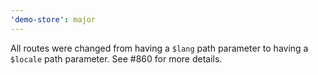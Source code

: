 ```yaml
---
'demo-store': major
---
```


All routes were changed from having a `$lang` path parameter to having a `$locale` path parameter. See #860 for more details.
